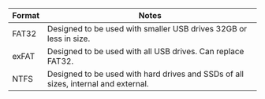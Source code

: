 | Format | Notes                                                                                |
| ------ | ------------------------------------------------------------------------------------ |
| FAT32  | Designed to be used with smaller USB drives 32GB or less in size.                    |
| exFAT  | Designed to be used with all USB drives. Can replace FAT32.                          |
| NTFS   | Designed to be used with hard drives and SSDs of all sizes, internal and external.   |